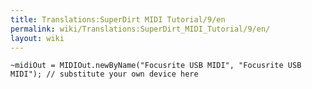 ```yaml
---
title: Translations:SuperDirt MIDI Tutorial/9/en
permalink: wiki/Translations:SuperDirt_MIDI_Tutorial/9/en/
layout: wiki
---
```


    ~midiOut = MIDIOut.newByName("Focusrite USB MIDI", "Focusrite USB MIDI"); // substitute your own device here
